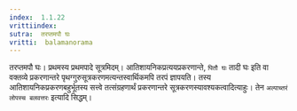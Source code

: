 ```yaml
---
index:  1.1.22
vrittiindex: 
sutra:  तरप्तमपौ घः
vritti:  balamanorama 
---
```


तरप्तमपौ घः। प्रथमस्य प्रथमपादे सूत्रमिदम्। आतिशायनिकप्रत्ययप्रकरणान्ते, `पितौ घः` तादी घः इति वा वक्तव्ये प्रकरणान्तरे पृथग्गुरुसूत्रकरणमत्यन्तस्वार्थिकमपि तरपं ज्ञापयति। तस्य आतिशायनिकप्रकरणबहुर्भूतस्य सत्त्वे तत्संग्रहणार्थं प्रकरणान्तरे सूत्रकरणस्यावश्यकत्वादित्याहुः। तेन `अल्पाच्तरं` `लोपस्च बलवत्तरः` इत्यादि सिद्धम्। 

